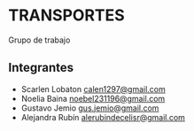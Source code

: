 # TRANSPORTES

Grupo de trabajo

## Integrantes

- Scarlen Lobaton <calen1297@gmail.com>
- Noelia Baina <noebel231196@gmail.com>
- Gustavo Jemio <gus.jemio@gmail.com>
- Alejandra Rubín <alerubindecelisr@gmail.com>
